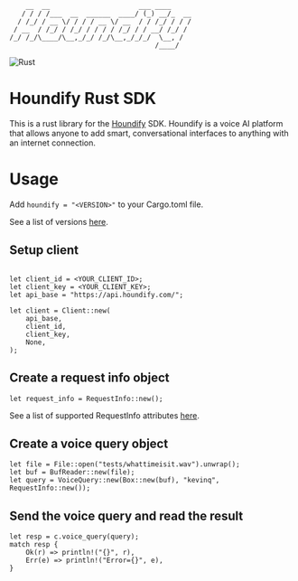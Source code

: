 ```
    __  __                      ___ ____     
   / / / /___  __  ______  ____/ (_) __/_  __
  / /_/ / __ \/ / / / __ \/ __  / / /_/ / / /
 / __  / /_/ / /_/ / / / / /_/ / / __/ /_/ / 
/_/ /_/\____/\__,_/_/ /_/\__,_/_/_/  \__, /  
                                    /____/   
```

![Rust](https://github.com/kevinjqiu/houndify-sdk-rust/workflows/Rust/badge.svg)

# Houndify Rust SDK 
This is a rust library for the [Houndify](https://docs.houndify.com/reference) SDK.
Houndify is a voice AI platform that allows anyone to add smart, conversational interfaces to anything with an internet connection.

# Usage

Add `houndify = "<VERSION>"` to your Cargo.toml file.

See a list of versions [here](https://crates.io/crates/houndify).

## Setup client

```

let client_id = <YOUR_CLIENT_ID>;
let client_key = <YOUR_CLIENT_KEY>;
let api_base = "https://api.houndify.com/";

let client = Client::new(
    api_base,
    client_id,
    client_key,
    None,
);
```

## Create a request info object

```
let request_info = RequestInfo::new();
```

See a list of supported RequestInfo attributes [here](https://docs.houndify.com/reference/RequestInfo).

## Create a voice query object

```
let file = File::open("tests/whattimeisit.wav").unwrap();
let buf = BufReader::new(file);
let query = VoiceQuery::new(Box::new(buf), "kevinq", RequestInfo::new());
```

## Send the voice query and read the result

```
let resp = c.voice_query(query);
match resp {
    Ok(r) => println!("{}", r),
    Err(e) => println!("Error={}", e),
}
```
